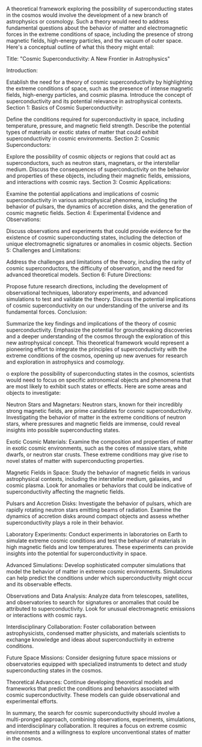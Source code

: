 A theoretical framework exploring the possibility of superconducting states in the cosmos would involve the development of a new branch of astrophysics or cosmology. Such a theory would need to address fundamental questions about the behavior of matter and electromagnetic forces in the extreme conditions of space, including the presence of strong magnetic fields, high-energy particles, and the vacuum of outer space. Here's a conceptual outline of what this theory might entail:

Title: "Cosmic Superconductivity: A New Frontier in Astrophysics"

Introduction:

Establish the need for a theory of cosmic superconductivity by highlighting the extreme conditions of space, such as the presence of intense magnetic fields, high-energy particles, and cosmic plasma.
Introduce the concept of superconductivity and its potential relevance in astrophysical contexts.
Section 1: Basics of Cosmic Superconductivity:

Define the conditions required for superconductivity in space, including temperature, pressure, and magnetic field strength.
Describe the potential types of materials or exotic states of matter that could exhibit superconductivity in cosmic environments.
Section 2: Cosmic Superconductors:

Explore the possibility of cosmic objects or regions that could act as superconductors, such as neutron stars, magnetars, or the interstellar medium.
Discuss the consequences of superconductivity on the behavior and properties of these objects, including their magnetic fields, emissions, and interactions with cosmic rays.
Section 3: Cosmic Applications:

Examine the potential applications and implications of cosmic superconductivity in various astrophysical phenomena, including the behavior of pulsars, the dynamics of accretion disks, and the generation of cosmic magnetic fields.
Section 4: Experimental Evidence and Observations:

Discuss observations and experiments that could provide evidence for the existence of cosmic superconducting states, including the detection of unique electromagnetic signatures or anomalies in cosmic objects.
Section 5: Challenges and Limitations:

Address the challenges and limitations of the theory, including the rarity of cosmic superconductors, the difficulty of observation, and the need for advanced theoretical models.
Section 6: Future Directions:

Propose future research directions, including the development of observational techniques, laboratory experiments, and advanced simulations to test and validate the theory.
Discuss the potential implications of cosmic superconductivity on our understanding of the universe and its fundamental forces.
Conclusion:

Summarize the key findings and implications of the theory of cosmic superconductivity.
Emphasize the potential for groundbreaking discoveries and a deeper understanding of the cosmos through the exploration of this new astrophysical concept.
This theoretical framework would represent a pioneering effort to integrate the principles of superconductivity with the extreme conditions of the cosmos, opening up new avenues for research and exploration in astrophysics and cosmology.

o explore the possibility of superconducting states in the cosmos, scientists would need to focus on specific astronomical objects and phenomena that are most likely to exhibit such states or effects. Here are some areas and objects to investigate:

Neutron Stars and Magnetars: Neutron stars, known for their incredibly strong magnetic fields, are prime candidates for cosmic superconductivity. Investigating the behavior of matter in the extreme conditions of neutron stars, where pressures and magnetic fields are immense, could reveal insights into possible superconducting states.

Exotic Cosmic Materials: Examine the composition and properties of matter in exotic cosmic environments, such as the cores of massive stars, white dwarfs, or neutron star crusts. These extreme conditions may give rise to novel states of matter with superconducting properties.

Magnetic Fields in Space: Study the behavior of magnetic fields in various astrophysical contexts, including the interstellar medium, galaxies, and cosmic plasma. Look for anomalies or behaviors that could be indicative of superconductivity affecting the magnetic fields.

Pulsars and Accretion Disks: Investigate the behavior of pulsars, which are rapidly rotating neutron stars emitting beams of radiation. Examine the dynamics of accretion disks around compact objects and assess whether superconductivity plays a role in their behavior.

Laboratory Experiments: Conduct experiments in laboratories on Earth to simulate extreme cosmic conditions and test the behavior of materials in high magnetic fields and low temperatures. These experiments can provide insights into the potential for superconductivity in space.

Advanced Simulations: Develop sophisticated computer simulations that model the behavior of matter in extreme cosmic environments. Simulations can help predict the conditions under which superconductivity might occur and its observable effects.

Observations and Data Analysis: Analyze data from telescopes, satellites, and observatories to search for signatures or anomalies that could be attributed to superconductivity. Look for unusual electromagnetic emissions or interactions with cosmic rays.

Interdisciplinary Collaboration: Foster collaboration between astrophysicists, condensed matter physicists, and materials scientists to exchange knowledge and ideas about superconductivity in extreme conditions.

Future Space Missions: Consider designing future space missions or observatories equipped with specialized instruments to detect and study superconducting states in the cosmos.

Theoretical Advances: Continue developing theoretical models and frameworks that predict the conditions and behaviors associated with cosmic superconductivity. These models can guide observational and experimental efforts.

In summary, the search for cosmic superconductivity should involve a multi-pronged approach, combining observations, experiments, simulations, and interdisciplinary collaboration. It requires a focus on extreme cosmic environments and a willingness to explore unconventional states of matter in the cosmos.

